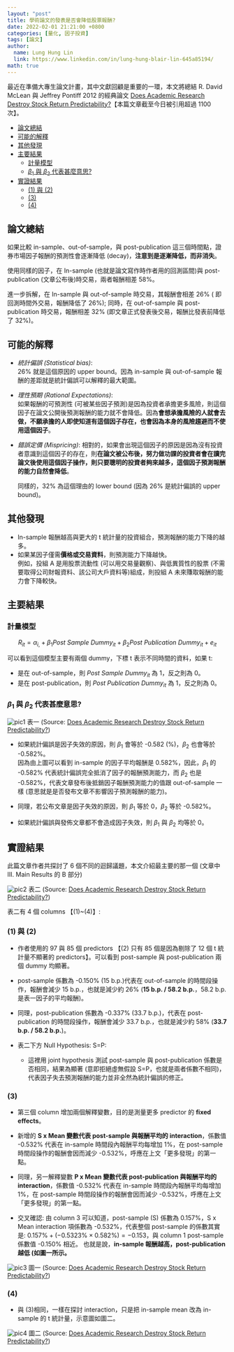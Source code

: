 ```yaml
---
layout: "post"
title: 學術論文的發表是否會降低股票報酬?
date: 2022-02-01 21:21:00 +0800
categories: [量化, 因子投資]
tags: [論文]
author:
  name: Lung Hung Lin
  link: https://www.linkedin.com/in/lung-hung-blair-lin-645a85194/ 
math: true
---
```

最近在準備大專生論文計畫，其中文獻回顧是重要的一環，本文將總結 R. David McLean 與 Jeffrey Pontiff 2012 的經典論文 [Does Academic Research Destroy Stock Return Predictability?](https://papers.ssrn.com/sol3/papers.cfm?abstract_id=2156623)【本篇文章截至今日被引用超過 1100 次】。  
- [論文總結](#論文總結)
- [可能的解釋](#可能的解釋)
- [其他發現](#其他發現)
- [主要結果](#主要結果)
  - [計量模型](#計量模型)
  - [$\beta_{1}$ 與 $\beta_{2}$ 代表甚麼意思?](#beta_1-與-beta_2-代表甚麼意思)
- [實證結果](#實證結果)
  - [(1) 與 (2)](#1-與-2)
  - [(3)](#3)
  - [(4)](#4)
  

## 論文總結
如果比較 in-sample、out-of-sample，與 post-publication 這三個時間點，證券市場因子報酬的預測性會逐漸降低 (decay)，**注意到是逐漸降低，而非消失**。

使用同樣的因子，在 In-sample (也就是論文寫作時作者用的回測區間)與 post-publication (文章公布後)時交易，兩者報酬相差 58%。  

進一步拆解，在 In-sample 與 out-of-sample 時交易，其報酬會相差 26% (
即回測時間外交易，報酬降低了 26%); 同時，在 out-of-sample 與 post-publication 時交易，報酬相差 32% (即文章正式發表後交易，報酬比發表前降低了 32%)。

## 可能的解釋
- _統計偏誤 (Statistical bias)_:   
    26% 就是這個原因的 upper bound。因為 in-sample 與 out-of-sample 報酬的差距就是統計偏誤可以解釋的最大範圍。

- _理性預期 (Rational Expectations)_:  
    如果報酬的可預測性 (可被某些因子預測)是因為投資者承擔更多風險，則這個因子在論文公開後預測報酬的能力就不會降低。因為**會想承擔風險的人就會去做，不願承擔的人即使知道有這個因子存在，也會因為本身的風險趨避而不使用這個因子**。 

- _錯誤定價 (Mispricing)_:
    相對的，如果會出現這個因子的原因是因為沒有投資者意識到這個因子的存在，則**在論文被公布後，努力做功課的投資者會在讀完論文後使用這個因子操作，則只要聰明的投資者夠來越多，這個因子預測報酬的能力自然會降低**。  
    
    同樣的，32% 為這個理由的 lower bound (因為 26% 是統計偏誤的 upper bound)。

## 其他發現
- In-sample 報酬越高與更大的 t 統計量的投資組合，預測報酬的能力下降的越多。
- 如果某因子僅需**價格或交易資料**，則預測能力下降越快。  
  例如，投組 A 是用股票流動性 (可以用交易量觀察)、與低異質性的股票 (不需要取得公司財報資料、該公司大戶資料等)組成，則投組 A 未來賺取報酬的能力會下降較快。  

## 主要結果
### 計量模型
$$R_{it}=\alpha_{i,}+\beta_{1}Post\ Sample\ Dummy_{it}+\beta_{2}Post\ Publication\ Dummy_{it}+e_{it}$$   
    
可以看到這個模型主要有兩個 dummy，下標 t 表示不同時間的資料，如果 t:  
- 是在 out-of-sample，則 $Post\ Sample\ Dummy_{it}$ 為 1，反之則為 0。
- 是在 post-publication，則 $Post\ Publication\ Dummy_{it}$ 為 1，反之則為 0。

### $\beta_{1}$ 與 $\beta_{2}$ 代表甚麼意思?

![pic1](https://lh3.googleusercontent.com/pw/AM-JKLWi-kfh9zPtlrJ_cX3bJAPECZZgwDeLQiZRE7hAqR8StW2b5RIXqO_gBj8vatewvgacB6AD6mBacfpU9eazO6s_zBHQLzCdwWvlmXwrUd3-NQAUFVJLApsEBRZHI0ZK2AKAjrd1DUh4IRgngQ65LdE1=w665-h712-no?authuser=0)
表一 (Source: [Does Academic Research Destroy Stock Return Predictability?](https://papers.ssrn.com/sol3/papers.cfm?abstract_id=2156623))

- 如果統計偏誤是因子失效的原因，則 $\beta_{1}$ 會等於 -0.582 (%)，$\beta_{2}$ 也會等於 -0.582%。  
  因為由上圖可以看到 in-sample 的因子平均報酬是 0.582%，因此，$\beta_{1}$ 的 -0.582% 代表統計偏誤完全抵消了因子的報酬預測能力，而 $\beta_{2}$ 也是 -0.582%，代表文章發布後抵銷因子報酬預測能力的值跟 out-of-sample 一樣 (意思就是是否發布文章不影響因子預測報酬的能力)。  

- 同理，若公布文章是因子失效的原因，則 $\beta_{1}$ 等於 0，$\beta_{2}$ 等於 -0.582%。
  
- 如果統計偏誤與發佈文章都不會造成因子失效，則 $\beta_{1}$ 與 $\beta_{2}$ 均等於 0。
  
## 實證結果

此篇文章作者共探討了 6 個不同的迴歸議題，本文介紹最主要的那一個 (文章中 III. Main Results 的 B 部分)

![pic2](https://lh3.googleusercontent.com/pw/AM-JKLXaA3eLto08kI3k1dKcrcEmy4Du9wZPLIFMf5oBqZp90lOrQfh24FHPc14XYDMvEYxInlRiebgu9HpNzG4HK3k8-Ff0mU1tV8K973i-Cw0kZVQVdpCpvipVTM1Tzsl2g1n--esmVK6KTuYpkDLyJU2l=w873-h624-no?authuser=0)
表二 (Source: [Does Academic Research Destroy Stock Return Predictability?](https://papers.ssrn.com/sol3/papers.cfm?abstract_id=2156623))

表二有 4 個 columns 【(1)~(4)】:
### (1) 與 (2) 
  - 作者使用的 97 與 85 個 predictors 【(2) 只有 85 個是因為剔除了 12 個 t 統計量不顯著的 predictors】。可以看到 post-sample 與 post-publication 兩個 dummy 均顯著。
  
  - post-sample 係數為 -0.150% (15 b.p.)代表在 out-of-sample 的時間段操作，報酬會減少 15 b.p.，也就是減少約 26% (**15 b.p. / 58.2 b.p.**，58.2 b.p. 是表一因子的平均報酬)。

  - 同理，post-publication 係數為 -0.337% (33.7 b.p.)，代表在 post-publication 的時間段操作，報酬會減少 33.7 b.p.，也就是減少約 58% (**33.7 b.p. / 58.2 b.p.**)。

- 表二下方 Null Hypothesis: S=P:
  - 這裡用 joint hypothesis 測試 post-sample 與 post-publication 係數是否相同，結果為顯著 (意即拒絕虛無假設 S=P，也就是兩者係數不相同)，代表因子失去預測報酬的能力並非全然為統計偏誤的修正。

### (3)
  - 第三個 column 增加兩個解釋變數，目的是測量更多 predictor 的 **fixed effects**。

  - 新增的 **S x Mean 變數代表 post-sample 與報酬平均的 interaction**，係數值 -0.532% 代表在 in-sample 時間段內報酬平均每增加 1%，在 post-sample 時間段操作的報酬會因而減少 -0.532%，呼應在上文「更多發現」的第一點。

  - 同理，另一解釋變數 **P x Mean 變數代表 post-publication 與報酬平均的 interaction**，係數值 -0.532% 代表在 in-sample 時間段內報酬平均每增加 1%，在 post-sample 時間段操作的報酬會因而減少 -0.532%，呼應在上文「更多發現」的第一點。

  - 交叉確認: 由 column 3 可以知道，post-sample (S) 係數為 0.157%，S x Mean interaction 項係數為 -0.532%，代表整個 post-sample 的係數其實是: $0.157\%+(-0.5323\%\times0.582\%)=-0.153%$，與 column 1 post-sample 係數值 -0.150% 相近。 也就是說，**in-sample 報酬越高，post-publication 越低 (如圖一所示。**

![pic3](https://lh3.googleusercontent.com/pw/AM-JKLWzfFrqxhm5NMVNVLPvSVH3ptPjvSueWr14dcSqZo0jPa0tHCz6b8cf_DpsXff76NmhRilSe7WOhhosaLUXmPYmWd-BjVeqR4M_GwEdkm_nP7wfuY5qJeTZfCGAqtQa6MZQoNEPeV5Sm0j7msWAB7Ie=w911-h580-no?authuser=0)
圖一 (Source: [Does Academic Research Destroy Stock Return Predictability?](https://papers.ssrn.com/sol3/papers.cfm?abstract_id=2156623))
  

### (4)
  - 與 (3)相同，一樣在探討 interaction，只是把 in-sample mean 改為 in-sample 的 t 統計量，示意圖如圖二。

![pic4](https://lh3.googleusercontent.com/pw/AM-JKLUU2uM4f8PcGq3NijXylvMGOL45QazgT5wlQGLcvPrXczLtqsNzA7t_foKdBg8MLurDJ26zWPyyX9ZUtXaeNCJ7g2fZmpnacGk12Ng6GSh0c6Ky3gans_fRwE9oXDBmZWxaSWDqVkINPk-Yc6bjtkRT=w901-h544-no?authuser=0)
圖二 (Source: [Does Academic Research Destroy Stock Return Predictability?](https://papers.ssrn.com/sol3/papers.cfm?abstract_id=2156623))
  
